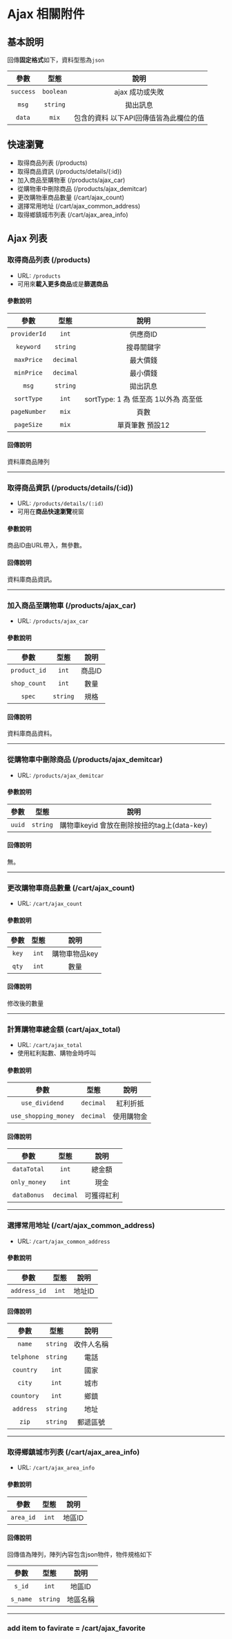 # Ajax 相關附件

## 基本說明

回傳**固定格式**如下，資料型態為``json``

|   參數    |   型態    |                  說明                  |
| :-------: | :-------: | :------------------------------------: |
| `success` | `boolean` |            ajax 成功或失敗             |
|   `msg`   | `string`  |                拋出訊息                |
|  `data`   |   `mix`   | 包含的資料 以下API回傳值皆為此欄位的值 |

## 快速瀏覽

- 取得商品列表 (/products)
- 取得商品資訊 (/products/details/(:id))
- 加入商品至購物車 (/products/ajax_car)
- 從購物車中刪除商品 (/products/ajax_demitcar)
- 更改購物車商品數量 (/cart/ajax_count)
- 選擇常用地址 (/cart/ajax_common_address)
- 取得鄉鎮城市列表 (/cart/ajax_area_info)

## Ajax 列表

### 取得商品列表 (/products)

- URL: `/products`
- 可用來**載入更多商品**或是**篩選商品**

#### 參數說明

|     參數     |   型態    |                 說明                 |
| :----------: | :-------: | :----------------------------------: |
| `providerId` |   `int`   |               供應商ID               |
|  `keyword`   | `string`  |              搜尋關鍵字              |
|  `maxPrice`  | `decimal` |               最大價錢               |
|  `minPrice`  | `decimal` |               最小價錢               |
|    `msg`     | `string`  |               拋出訊息               |
|  `sortType`  |   `int`   | sortType: 1 為 低至高 1以外為 高至低 |
| `pageNumber` |   `mix`   |                 頁數                 |
|  `pageSize`  |   `mix`   |           單頁筆數 預設12            |

#### 回傳說明

資料庫商品陣列

<hr>

### 取得商品資訊 (/products/details/(:id))

- URL: `/products/details/(:id)`
- 可用在**商品快速瀏覽**視窗

#### 參數說明

商品ID由URL帶入，無參數。

#### 回傳說明

資料庫商品資訊。

<hr>

### 加入商品至購物車 (/products/ajax_car)

- URL: `/products/ajax_car`
  
#### 參數說明

|     參數     |   型態   |  說明  |
| :----------: | :------: | :----: |
| `product_id` |  `int`   | 商品ID |
| `shop_count` |  `int`   |  數量  |
|    `spec`    | `string` |  規格  |

#### 回傳說明

資料庫商品資料。

<hr>

### 從購物車中刪除商品 (/products/ajax_demitcar)

- URL: `/products/ajax_demitcar`

#### 參數說明

|  參數  |   型態   |                    說明                     |
| :----: | :------: | :-----------------------------------------: |
| `uuid` | `string` | 購物車keyid 會放在刪除按扭的tag上(data-key) |

#### 回傳說明

無。

<hr>

### 更改購物車商品數量 (/cart/ajax_count)

- URL: `/cart/ajax_count`

#### 參數說明

| 參數  | 型態  |     說明      |
| :---: | :---: | :-----------: |
| `key` | `int` | 購物車物品key |
| `qty` | `int` |     數量      |

#### 回傳說明

修改後的數量

<hr>

### 計算購物車總金額 (cart/ajax_total)

- URL: `/cart/ajax_total`
- 使用紅利點數、購物金時呼叫

#### 參數說明

|         參數         |   型態    |    說明    |
| :------------------: | :-------: | :--------: |
|    `use_dividend`    | `decimal` |  紅利折抵  |
| `use_shopping_money` | `decimal` | 使用購物金 |

#### 回傳說明

|     參數     |   型態    |    說明    |
| :----------: | :-------: | :--------: |
| `dataTotal`  |   `int`   |   總金額   |
| `only_money` |   `int`   |    現金    |
| `dataBonus`  | `decimal` | 可獲得紅利 |

<hr>

### 選擇常用地址 (/cart/ajax_common_address)

- URL: `/cart/ajax_common_address`

#### 參數說明

|     參數     | 型態  |  說明  |
| :----------: | :---: | :----: |
| `address_id` | `int` | 地址ID |

#### 回傳說明

|    參數    |   型態   |    說明    |
| :--------: | :------: | :--------: |
|   `name`   | `string` | 收件人名稱 |
| `telphone` | `string` |    電話    |
| `country`  |  `int`   |    國家    |
|   `city`   |  `int`   |    城市    |
| `countory` |  `int`   |    鄉鎮    |
| `address`  | `string` |    地址    |
|   `zip`    | `string` |  郵遞區號  |

<hr>

### 取得鄉鎮城市列表 (/cart/ajax_area_info)

- URL: `/cart/ajax_area_info`

#### 參數說明

|   參數    | 型態  |  說明  |
| :-------: | :---: | :----: |
| `area_id` | `int` | 地區ID |

#### 回傳說明

回傳值為陣列，陣列內容包含json物件，物件規格如下

|   參數   |   型態   |   說明   |
| :------: | :------: | :------: |
|  `s_id`  |  `int`   |  地區ID  |
| `s_name` | `string` | 地區名稱 |

<hr>

### add item to favirate = /cart/ajax_favorite
